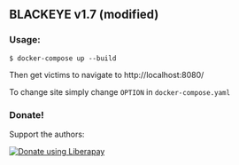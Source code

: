 ## BLACKEYE v1.7 (modified)

### Usage:
```
$ docker-compose up --build
```
Then get victims to navigate to http://localhost:8080/

To change site simply change `OPTION` in `docker-compose.yaml`

### Donate!
Support the authors:

<noscript><a href="https://liberapay.com/thelinuxchoice/donate"><img alt="Donate using Liberapay" src="https://liberapay.com/assets/widgets/donate.svg"></a></noscript>
